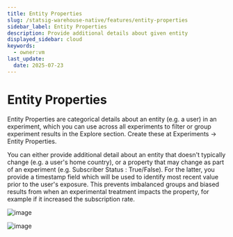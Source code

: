 ```yaml
---
title: Entity Properties
slug: /statsig-warehouse-native/features/entity-properties
sidebar_label: Entity Properties
description: Provide additional details about given entity
displayed_sidebar: cloud
keywords:
  - owner:vm
last_update:
  date: 2025-07-23
---
```


# Entity Properties

Entity Properties are categorical details about an entity (e.g. a user) in an experiment, which you can use across all experiments to filter or group experiment results in the Explore section. Create these at Experiments -> Entity Properties.

You can either provide additional detail about an entity that doesn't typically change (e.g. a user's home country), or a property that may change as part of an experiment (e.g. Subscriber Status : True/False). For the latter, you provide a timestamp field which will be used to identify most recent value prior to the user's exposure. This prevents imbalanced groups and biased results from when an experimental treatment impacts the property, for example if it increased the subscription rate.

![image](https://github.com/statsig-io/docs/assets/31516123/7fcac725-54b4-46be-bb68-52fcc308fe5f)


![image](https://github.com/statsig-io/docs/assets/31516123/6c151cf4-d343-4750-8bfd-a6d48afd6e10)

